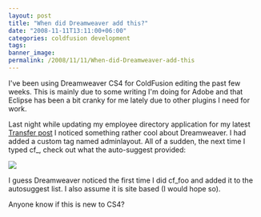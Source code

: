 ```yaml
---
layout: post
title: "When did Dreamweaver add this?"
date: "2008-11-11T13:11:00+06:00"
categories: coldfusion development 
tags: 
banner_image: 
permalink: /2008/11/11/When-did-Dreamweaver-add-this
---
```


I've been using Dreamweaver CS4 for ColdFusion editing the past few weeks. This is mainly due to some writing I'm doing for Adobe and that Eclipse has been a bit cranky for me lately due to other plugins I need for work.

Last night while updating my employee directory application for my latest <a href="http://www.raymondcamden.com/index.cfm/2008/11/10/Managing-Relationships-with-Transfer-2">Transfer post</a> I noticed something rather cool about Dreamweaver. I had added a custom tag named adminlayout. All of a sudden, the next time I typed cf_, check out what the auto-suggest provided:

<img src="https://static.raymondcamden.com/images/cfjedi/shot2.png">

I guess Dreamweaver noticed the first time I did cf_foo and added it to the autosuggest list. I also assume it is site based (I would hope so). 

Anyone know if this is new to CS4?